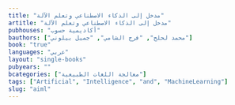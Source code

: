 ```yaml
---
title: "مدخل إلى الذكاء الاصطناعي وتعلم اﻵلة"
artitle: "مدخل إلى الذكاء الاصطناعي وتعلم اﻵلة"
pubhouses: "أكاديمية حسوب"
bauthors: ["محمد لحلح", "فرج الشامي", "جميل بيلوني"]
book: "true"
languages: "عربي"
layout: "single-books"
pubyears: ""
bcategories: ["معالجة اللغات الطبيعية"]
tags: ["‫‪Artificial", "Intelligence", "and", "MachineLearning"]
slug: "aiml"
---
```



